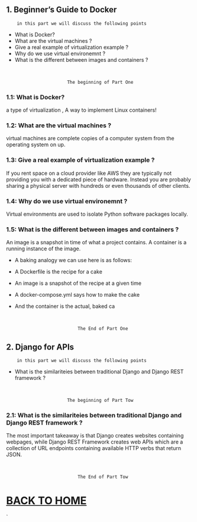 ## 1. Beginner’s Guide to Docker

        in this part we will discuss the following points

* What is Docker?
* What are the virtual machines ?
* Give a real example of virtualization example ?
* Why do we use virtual environemnt ?
* What is the different between images and containers ?


<br/>

                           The beginning of Part One

### 1.1: What is Docker?

a type of virtualization , A way to implement Linux containers!

### 1.2: What are the virtual machines ?

virtual machines are complete copies of a computer system from the operating system on up.

### 1.3: Give a real example of virtualization example ?

If you rent space on a cloud provider like AWS they are typically not providing you with a dedicated piece of hardware. Instead you are probably sharing a physical server with hundreds or even thousands of other clients.

### 1.4: Why do we use virtual environemnt ?

Virtual environments are used to isolate Python software packages locally. 

### 1.5: What is the different between images and containers ?

An image is a snapshot in time of what a project contains. A container is a running instance of the image.

* A baking analogy we can use here is as follows:

* A Dockerfile is the recipe for a cake
* An image is a snapshot of the recipe at a given time
* A docker-compose.yml says how to make the cake
* And the container is the actual, baked ca

<br/>

    
                               The End of Part One

## 2. Django for APIs

        in this part we will discuss the following points

* What is the similariteies between traditional Django and Django REST framework ?


<br/>

                           The beginning of Part Tow

### 2.1: What is the similariteies between traditional Django and Django REST framework ?

The most important takeaway is that Django creates websites containing webpages, while Django REST Framework creates web APIs which are a collection of URL endpoints containing available HTTP verbs that return JSON.

<br/>

    
                               The End of Part Tow

# [BACK TO HOME](https://jehadabuawwad.github.io/reading-notes)

`
